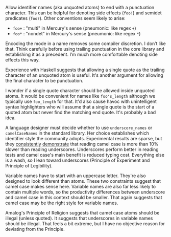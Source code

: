 Allow identifier names (aka unquoted atoms) to end with a punctuation character.  This can be helpful for denoting side effects (`foo!`) and semidet predicates (`foo?`).  Other conventions seem likely to arise:

  * `foo+` : "multi" in Mercury's sense (pneumonic: like regex `+`)
  * `foo*` : "nondet" in Mercury's sense (pneumonic: like regex `*`)
  
Encoding the mode in a name removes some compiler discretion.  I don’t like that.  Think carefully before using trailing punctuation in the core library and establishing it as a precedent.  I’m much more comfortable denoting side effects this way.

Experience with Haskell suggests that allowing a single quote as the trailing character of an unquoted atom is useful.  It's another argument for allowing the final character to be punctuation.

I wonder if a single quote character should be allowed inside unquoted atoms.  It would be convenient for names like `foo's_length` although we typically use `foo_length` for that.  It'd also cause havoc with unintelligent syntax highlighters who will assume that a single quote is the start of a quoted atom but never find the matching end quote.  It's probably a bad idea.

A language designer must decide whether to use `underscore_names` or `camelCaseNames` in the standard library.  Her choice establishes which identifier style the community adopts.  Experimental results are sparse, but they [consistently](http://whathecode.wordpress.com/2011/02/10/camelcase-vs-underscores-scientific-showdown/) [demonstrate](http://whathecode.wordpress.com/2013/02/16/camelcase-vs-underscores-revisited/) that reading camel case is more than 10% slower than reading underscores.  Underscores perform better in reading tests and camel case's main benefit is reduced typing cost.  Everything else is a wash, so I lean toward underscores (Principle of Experiment and Principle of Legibility).

Variable names have to start with an uppercase letter.  They're also designed to look different than atoms.  These two constraints suggest that camel case makes sense here.  Variable names are also far less likely to contain multiple words, so the productivity differences between underscore and camel case in this context should be smaller.  That again suggests that camel case may be the right style for variable names.

Amalog's Principle of Religion suggests that camel case atoms
should be illegal (unless quoted).  It suggests that underscores in variable names should be illegal.  That feels a bit extreme, but I have no objective reason for deviating from the Principle.
